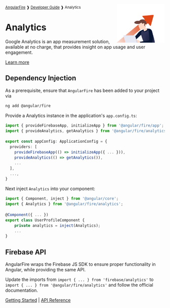 <img align="right" width="30%" src="images/analytics-illo_1x.png">

<small>
<a href="https://github.com/angular/angularfire">AngularFire</a> &#10097; <a href="../README.md#developer-guide">Developer Guide</a> &#10097; Analytics
</small>

# Analytics

Google Analytics is an app measurement solution, available at no charge, that provides insight on app usage and user engagement.

[Learn more](https://firebase.google.com/docs/analytics)

## Dependency Injection

As a prerequisite, ensure that `AngularFire` has been added to your project via
```bash
ng add @angular/fire
```

Provide a Analytics instance in the application's `app.config.ts`:

```ts
import { provideFirebaseApp, initializeApp } from '@angular/fire/app';
import { provideAnalytics, getAnalytics } from '@angular/fire/analytics';

export const appConfig: ApplicationConfig = {
  providers: [
    provideFirebaseApp(() => initializeApp({ ... })),
    provideAnalytics(() => getAnalytics()),
    ...
  ],
  ...,
}
```

Next inject `Analytics` into your component:

```typescript
import { Component, inject } from '@angular/core';
import { Analytics } from '@angular/fire/analytics';

@Component({ ... })
export class UserProfileComponent {
    private analytics = inject(Analytics);
    ...
}
```

## Firebase API

AngularFire wraps the Firebase JS SDK to ensure proper functionality in Angular, while providing the same API.

Update the imports from `import { ... } from 'firebase/analytics'` to `import { ... } from '@angular/fire/analytics'` and follow the official documentation.

[Getting Started](https://firebase.google.com/docs/analytics/get-started?platform=web) | [API Reference](https://firebase.google.com/docs/reference/js/analytics)
